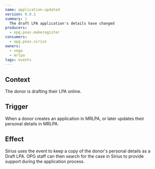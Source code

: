 ```yaml
---
name: application-updated
version: 0.0.1
summary: |
  The draft LPA application's details have changed
producers:
  - opg.poas.makeregister
consumers:
  - opg.poas.sirius
owners:
  - vega
  - mrlpa
tags: events
---
```


## Context

The donor is drafting their LPA online.

## Trigger

When a donor creates an application in MRLPA, or later updates their personal details in MRLPA.

## Effect

Sirius uses the event to keep a copy of the donor's personal details as a Draft LPA. OPG staff can then search for the case in Sirius to provide support during the application process.

<NodeGraph title="Consumer / Producer Diagram" />

<EventExamples />

<Schema />
